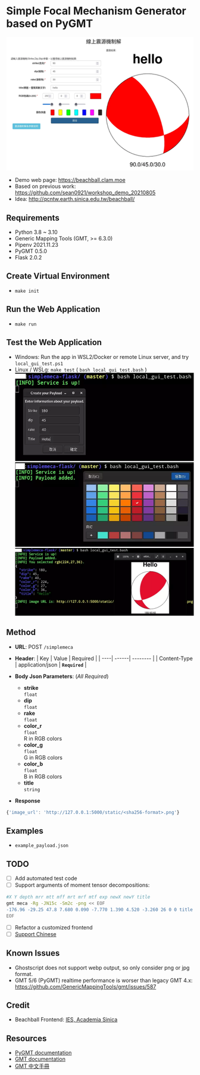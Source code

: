 # Simple Focal Mechanism Generator based on PyGMT

![](docs/demo.webp)

- Demo web page: <https://beachball.clam.moe>
- Based on previous work: <https://github.com/sean0921/workshop_demo_20210805>
- Idea: <http://qcntw.earth.sinica.edu.tw/beachball/>

## Requirements
- Python 3.8 ~ 3.10
- Generic Mapping Tools (GMT, >= 6.3.0)
- Pipenv 2021.11.23
- PyGMT 0.5.0
- Flask 2.0.2

## Create Virtual Environment
- `make init`

## Run the Web Application
- `make run`

## Test the Web Application
- Windows: Run the app in WSL2/Docker or remote Linux server, and try `local_gui_test.ps1`
- Linux / WSLg: `make test` ( `bash local_gui_test.bash` )
![](docs/demo_test1.webp)
![](docs/demo_test2.webp)
![](docs/demo_test3.webp)

## Method
- **URL**: POST `/simplemeca`
- **Header**:
    | Key | Value | Required |
    | ----| ------| -------- |
    | Content-Type | application/json | **`Required`** |

- **Body Json Parameters**: (*All Required*)
    - **strike**<br>
      `float`
    - **dip**<br>
      `float`
    - **rake**<br>
      `float`
    - **color_r**<br>
      `float`<br>
      R in RGB colors
    - **color_g**<br>
      `float`<br>
      G in RGB colors
    - **color_b**<br>
      `float`<br>
      B in RGB colors
    - **title**<br>
      `string`
- **Response**
```javascript
{'image_url': 'http://127.0.0.1:5000/static/<sha256-format>.png'}
```

## Examples
- `example_payload.json`

## TODO
- [ ] Add automated test code
- [ ] Support arguments of moment tensor decompositions:
```bash
#X Y depth mrr mtt mff mrt mrf mtf exp newX newY title
gmt meca -Rg -JN15c -Sm2c -png << EOF
-176.96 -29.25 47.8 7.680 0.090 -7.770 1.390 4.520 -3.260 26 0 0 title
EOF
```
- [ ] Refactor a customized frontend
- [ ] [Support Chinese](https://docs.gmt-china.org/6.0/chinese/linux/)

## Known Issues
- Ghostscript does not support webp output, so only consider png or jpg format.
- GMT 5/6 (PyGMT) realtime performance is worser than legacy GMT 4.x: <https://github.com/GenericMappingTools/gmt/issues/587>

## Credit
- Beachball Frontend: [IES, Academia Sinica](https://www.earth.sinica.edu.tw/)

## Resources
- [PyGMT documentation](https://www.pygmt.org/latest/)
- [GMT documentation](https://docs.generic-mapping-tools.org/)
- [GMT 中文手冊](https://docs.gmt-china.org)
